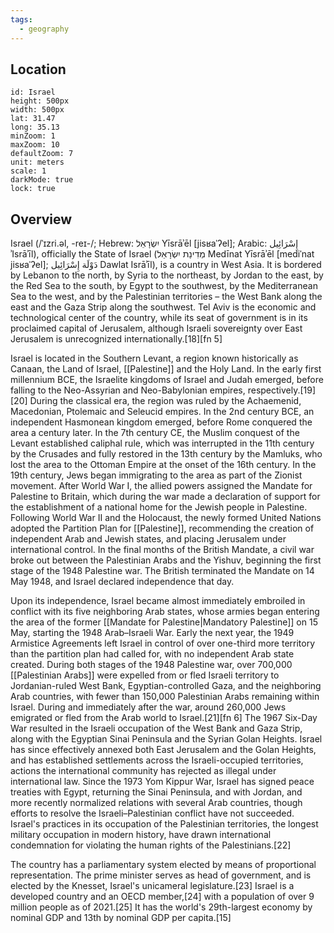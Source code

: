```yaml
---
tags:
  - geography
---
```


## Location


```leaflet
id: Israel
height: 500px
width: 500px
lat: 31.47
long: 35.13
minZoom: 1
maxZoom: 10
defaultZoom: 7
unit: meters
scale: 1
darkMode: true
lock: true
```

## Overview

Israel (/ˈɪzri.əl, -reɪ-/; Hebrew: יִשְׂרָאֵל Yīsrāʾēl [jisʁaˈʔel]; Arabic: إِسْرَائِيل ʾIsrāʾīl), officially the State of Israel (מְדִינַת יִשְׂרָאֵל Medīnat Yīsrāʾēl [mediˈnat jisʁaˈʔel]; دَوْلَة إِسْرَائِيل Dawlat Isrāʾīl), is a country in West Asia. It is bordered by Lebanon to the north, by Syria to the northeast, by Jordan to the east, by the Red Sea to the south, by Egypt to the southwest, by the Mediterranean Sea to the west, and by the Palestinian territories – the West Bank along the east and the Gaza Strip along the southwest. Tel Aviv is the economic and technological center of the country, while its seat of government is in its proclaimed capital of Jerusalem, although Israeli sovereignty over East Jerusalem is unrecognized internationally.[18][fn 5]

Israel is located in the Southern Levant, a region known historically as Canaan, the Land of Israel, [[Palestine]] and the Holy Land. In the early first millennium BCE, the Israelite kingdoms of Israel and Judah emerged, before falling to the Neo-Assyrian and Neo-Babylonian empires, respectively.[19][20] During the classical era, the region was ruled by the Achaemenid, Macedonian, Ptolemaic and Seleucid empires. In the 2nd century BCE, an independent Hasmonean kingdom emerged, before Rome conquered the area a century later. In the 7th century CE, the Muslim conquest of the Levant established caliphal rule, which was interrupted in the 11th century by the Crusades and fully restored in the 13th century by the Mamluks, who lost the area to the Ottoman Empire at the onset of the 16th century. In the 19th century, Jews began immigrating to the area as part of the Zionist movement. After World War I, the allied powers assigned the Mandate for Palestine to Britain, which during the war made a declaration of support for the establishment of a national home for the Jewish people in Palestine. Following World War II and the Holocaust, the newly formed United Nations adopted the Partition Plan for [[Palestine]], recommending the creation of independent Arab and Jewish states, and placing Jerusalem under international control. In the final months of the British Mandate, a civil war broke out between the Palestinian Arabs and the Yishuv, beginning the first stage of the 1948 Palestine war. The British terminated the Mandate on 14 May 1948, and Israel declared independence that day.

Upon its independence, Israel became almost immediately embroiled in conflict with its five neighboring Arab states, whose armies began entering the area of the former [[Mandate for Palestine|Mandatory Palestine]] on 15 May, starting the 1948 Arab–Israeli War. Early the next year, the 1949 Armistice Agreements left Israel in control of over one-third more territory than the partition plan had called for, with no independent Arab state created. During both stages of the 1948 Palestine war, over 700,000 [[Palestinian Arabs]] were expelled from or fled Israeli territory to Jordanian-ruled West Bank, Egyptian-controlled Gaza, and the neighboring Arab countries, with fewer than 150,000 Palestinian Arabs remaining within Israel. During and immediately after the war, around 260,000 Jews emigrated or fled from the Arab world to Israel.[21][fn 6] The 1967 Six-Day War resulted in the Israeli occupation of the West Bank and Gaza Strip, along with the Egyptian Sinai Peninsula and the Syrian Golan Heights. Israel has since effectively annexed both East Jerusalem and the Golan Heights, and has established settlements across the Israeli-occupied territories, actions the international community has rejected as illegal under international law. Since the 1973 Yom Kippur War, Israel has signed peace treaties with Egypt, returning the Sinai Peninsula, and with Jordan, and more recently normalized relations with several Arab countries, though efforts to resolve the Israeli–Palestinian conflict have not succeeded. Israel's practices in its occupation of the Palestinian territories, the longest military occupation in modern history, have drawn international condemnation for violating the human rights of the Palestinians.[22]

The country has a parliamentary system elected by means of proportional representation. The prime minister serves as head of government, and is elected by the Knesset, Israel's unicameral legislature.[23] Israel is a developed country and an OECD member,[24] with a population of over 9 million people as of 2021.[25] It has the world's 29th-largest economy by nominal GDP and 13th by nominal GDP per capita.[15] 